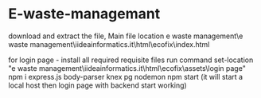 # E-waste-managemant
download and extract the file,
Main file location e waste management\e waste management\iideainformatics.it\html\ecofix\index.html



for login  page -  install all required requisite files 
run command
set-location "e waste management\iideainformatics.it\html\ecofix\assets\login page"
npm i express.js body-parser knex pg nodemon
npm start (it will start a local host then login page with backend start working)

        
